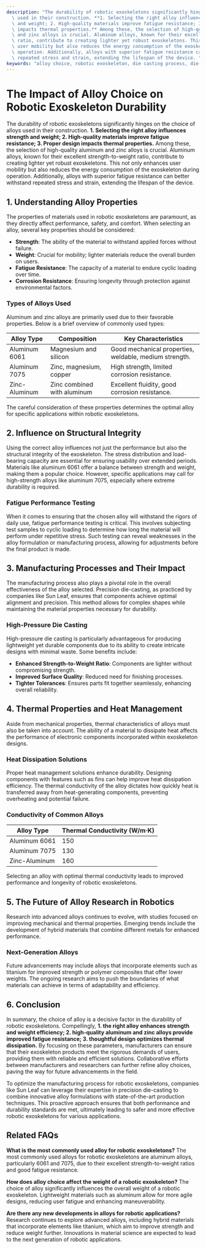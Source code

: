 ```yaml
---
description: "The durability of robotic exoskeletons significantly hinges on the choice of alloys\
  \ used in their construction. **1. Selecting the right alloy influences strength\
  \ and weight; 2. High-quality materials improve fatigue resistance; 3. Proper design\
  \ impacts thermal properties.** Among these, the selection of high-quality aluminum\
  \ and zinc alloys is crucial. Aluminum alloys, known for their excellent strength-to-weight\
  \ ratio, contribute to creating lighter yet robust exoskeletons. This not only enhances\
  \ user mobility but also reduces the energy consumption of the exoskeleton during\
  \ operation. Additionally, alloys with superior fatigue resistance can better withstand\
  \ repeated stress and strain, extending the lifespan of the device. "
keywords: "alloy choice, robotic exoskeleton, die casting process, die-cast aluminum"
---
```

# The Impact of Alloy Choice on Robotic Exoskeleton Durability

The durability of robotic exoskeletons significantly hinges on the choice of alloys used in their construction. **1. Selecting the right alloy influences strength and weight; 2. High-quality materials improve fatigue resistance; 3. Proper design impacts thermal properties.** Among these, the selection of high-quality aluminum and zinc alloys is crucial. Aluminum alloys, known for their excellent strength-to-weight ratio, contribute to creating lighter yet robust exoskeletons. This not only enhances user mobility but also reduces the energy consumption of the exoskeleton during operation. Additionally, alloys with superior fatigue resistance can better withstand repeated stress and strain, extending the lifespan of the device. 

## **1. Understanding Alloy Properties**

The properties of materials used in robotic exoskeletons are paramount, as they directly affect performance, safety, and comfort. When selecting an alloy, several key properties should be considered:

- **Strength**: The ability of the material to withstand applied forces without failure.
- **Weight**: Crucial for mobility; lighter materials reduce the overall burden on users.
- **Fatigue Resistance**: The capacity of a material to endure cyclic loading over time.
- **Corrosion Resistance**: Ensuring longevity through protection against environmental factors.

### **Types of Alloys Used**

Aluminum and zinc alloys are primarily used due to their favorable properties. Below is a brief overview of commonly used types:

| Alloy Type   | Composition                           | Key Characteristics                |
|--------------|--------------------------------------|------------------------------------|
| Aluminum 6061| Magnesium and silicon                 | Good mechanical properties, weldable, medium strength. |
| Aluminum 7075| Zinc, magnesium, copper               | High strength, limited corrosion resistance. |
| Zinc-Aluminum| Zinc combined with aluminum           | Excellent fluidity, good corrosion resistance. |

The careful consideration of these properties determines the optimal alloy for specific applications within robotic exoskeletons.

## **2. Influence on Structural Integrity**

Using the correct alloy influences not just the performance but also the structural integrity of the exoskeleton. The stress distribution and load-bearing capacity are essential for ensuring usability over extended periods. Materials like aluminum 6061 offer a balance between strength and weight, making them a popular choice. However, specific applications may call for high-strength alloys like aluminum 7075, especially where extreme durability is required.

### **Fatigue Performance Testing**

When it comes to ensuring that the chosen alloy will withstand the rigors of daily use, fatigue performance testing is critical. This involves subjecting test samples to cyclic loading to determine how long the material will perform under repetitive stress. Such testing can reveal weaknesses in the alloy formulation or manufacturing process, allowing for adjustments before the final product is made.

## **3. Manufacturing Processes and Their Impact**

The manufacturing process also plays a pivotal role in the overall effectiveness of the alloy selected. Precision die-casting, as practiced by companies like Sun Leaf, ensures that components achieve optimal alignment and precision. This method allows for complex shapes while maintaining the material properties necessary for durability.

### **High-Pressure Die Casting**

High-pressure die casting is particularly advantageous for producing lightweight yet durable components due to its ability to create intricate designs with minimal waste. Some benefits include:

- **Enhanced Strength-to-Weight Ratio**: Components are lighter without compromising strength.
- **Improved Surface Quality**: Reduced need for finishing processes.
- **Tighter Tolerances**: Ensures parts fit together seamlessly, enhancing overall reliability.

## **4. Thermal Properties and Heat Management**

Aside from mechanical properties, thermal characteristics of alloys must also be taken into account. The ability of a material to dissipate heat affects the performance of electronic components incorporated within exoskeleton designs.

### **Heat Dissipation Solutions**

Proper heat management solutions enhance durability. Designing components with features such as fins can help improve heat dissipation efficiency. The thermal conductivity of the alloy dictates how quickly heat is transferred away from heat-generating components, preventing overheating and potential failure.

### **Conductivity of Common Alloys**

| Alloy Type   | Thermal Conductivity (W/m·K)  |
|--------------|-----------------------------|
| Aluminum 6061| 150                         |
| Aluminum 7075| 130                         |
| Zinc-Aluminum| 160                         |

Selecting an alloy with optimal thermal conductivity leads to improved performance and longevity of robotic exoskeletons.

## **5. The Future of Alloy Research in Robotics**

Research into advanced alloys continues to evolve, with studies focused on improving mechanical and thermal properties. Emerging trends include the development of hybrid materials that combine different metals for enhanced performance.

### **Next-Generation Alloys**

Future advancements may include alloys that incorporate elements such as titanium for improved strength or polymer composites that offer lower weights. The ongoing research aims to push the boundaries of what materials can achieve in terms of adaptability and efficiency.

## **6. Conclusion**

In summary, the choice of alloy is a decisive factor in the durability of robotic exoskeletons. Compellingly, **1. the right alloy enhances strength and weight efficiency; 2. high-quality aluminum and zinc alloys provide improved fatigue resistance; 3. thoughtful design optimizes thermal dissipation.** By focusing on these parameters, manufacturers can ensure that their exoskeleton products meet the rigorous demands of users, providing them with reliable and efficient solutions. Collaborative efforts between manufacturers and researchers can further refine alloy choices, paving the way for future advancements in the field. 

To optimize the manufacturing process for robotic exoskeletons, companies like Sun Leaf can leverage their expertise in precision die-casting to combine innovative alloy formulations with state-of-the-art production techniques. This proactive approach ensures that both performance and durability standards are met, ultimately leading to safer and more effective robotic exoskeletons for various applications.

## **Related FAQs**

**What is the most commonly used alloy for robotic exoskeletons?**
The most commonly used alloys for robotic exoskeletons are aluminum alloys, particularly 6061 and 7075, due to their excellent strength-to-weight ratios and good fatigue resistance.

**How does alloy choice affect the weight of a robotic exoskeleton?**
The choice of alloy significantly influences the overall weight of a robotic exoskeleton. Lightweight materials such as aluminum allow for more agile designs, reducing user fatigue and enhancing maneuverability.

**Are there any new developments in alloys for robotic applications?**
Research continues to explore advanced alloys, including hybrid materials that incorporate elements like titanium, which aim to improve strength and reduce weight further. Innovations in material science are expected to lead to the next generation of robotic applications.
